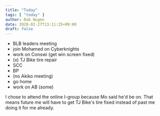 ```yaml
---
title: "Today"
tags: [ "today" ]
author: Rob Nugen
date: 2020-02-27T13:11:25+09:00
draft: false
---
```


* BLB leaders meeting
* join Mohamed on Cyberknights
* work on Conswi (get win screen fixed)
* (x) TJ Bike tire repair
* SCC
* BP
* (no Akiko meeting)
* go home
* work on AB (some)

I chose to attend the online I-group because Mo said he'd be on.  That
means future me will have to get TJ Bike's tire fixed instead of past
me doing it for me already.
